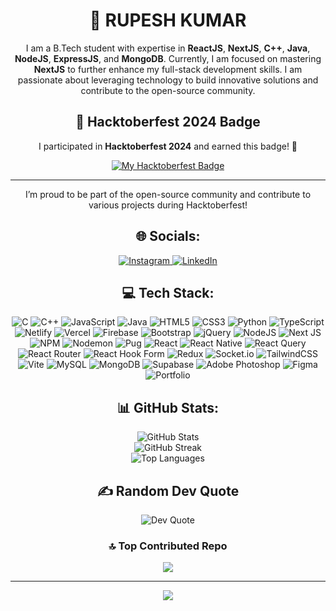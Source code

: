 <h1 align="center">💫 RUPESH KUMAR</h1>
<p align="center">
  I am a B.Tech student with expertise in <b>ReactJS</b>, <b>NextJS</b>, <b>C++</b>, <b>Java</b>, <b>NodeJS</b>, <b>ExpressJS</b>, and <b>MongoDB</b>. Currently, I am focused on mastering <b>NextJS</b> to further enhance my full-stack development skills. I am passionate about leveraging technology to build innovative solutions and contribute to the open-source community.
</p>

<h2 align="center">🎃 Hacktoberfest 2024 Badge</h2>
<p align="center">
  I participated in <b>Hacktoberfest 2024</b> and earned this badge! 🏅
</p>
<p align="center">
  <a href="https://www.holopin.io/@rupeshdev30#badges">
    <img src="https://holopin.me/rupeshdev30" alt="My Hacktoberfest Badge">
  </a>
</p>

---

<p align="center">
  I’m proud to be part of the open-source community and contribute to various projects during Hacktoberfest!
</p>

<h2 align="center">🌐 Socials:</h2>
<p align="center">
  <a href="https://instagram.com/ig_rupesh30">
    <img src="https://img.shields.io/badge/Instagram-%23E4405F.svg?logo=Instagram&logoColor=white" alt="Instagram">
  </a>
  <a href="https://linkedin.com/in/rupeshkumar30">
    <img src="https://img.shields.io/badge/LinkedIn-%230077B5.svg?logo=linkedin&logoColor=white" alt="LinkedIn">
  </a>
</p>

<h2 align="center">💻 Tech Stack:</h2>
<p align="center">
  <img src="https://img.shields.io/badge/c-%2300599C.svg?style=flat-square&logo=c&logoColor=white" alt="C">
  <img src="https://img.shields.io/badge/c++-%2300599C.svg?style=flat-square&logo=c%2B%2B&logoColor=white" alt="C++">
  <img src="https://img.shields.io/badge/javascript-%23323330.svg?style=flat-square&logo=javascript&logoColor=%23F7DF1E" alt="JavaScript">
  <img src="https://img.shields.io/badge/java-%23ED8B00.svg?style=flat-square&logo=openjdk&logoColor=white" alt="Java">
  <img src="https://img.shields.io/badge/html5-%23E34F26.svg?style=flat-square&logo=html5&logoColor=white" alt="HTML5">
  <img src="https://img.shields.io/badge/css3-%231572B6.svg?style=flat-square&logo=css3&logoColor=white" alt="CSS3">
  <img src="https://img.shields.io/badge/python-3670A0?style=flat-square&logo=python&logoColor=ffdd54" alt="Python">
  <img src="https://img.shields.io/badge/typescript-%23007ACC.svg?style=flat-square&logo=typescript&logoColor=white" alt="TypeScript">
  <img src="https://img.shields.io/badge/netlify-%23000000.svg?style=flat-square&logo=netlify&logoColor=#00C7B7" alt="Netlify">
  <img src="https://img.shields.io/badge/vercel-%23000000.svg?style=flat-square&logo=vercel&logoColor=white" alt="Vercel">
  <img src="https://img.shields.io/badge/firebase-%23039BE5.svg?style=flat-square&logo=firebase" alt="Firebase">
  <img src="https://img.shields.io/badge/bootstrap-%238511FA.svg?style=flat-square&logo=bootstrap&logoColor=white" alt="Bootstrap">
  <img src="https://img.shields.io/badge/jquery-%230769AD.svg?style=flat-square&logo=jquery&logoColor=white" alt="jQuery">
  <img src="https://img.shields.io/badge/node.js-6DA55F?style=flat-square&logo=node.js&logoColor=white" alt="NodeJS">
  <img src="https://img.shields.io/badge/Next-black?style=flat-square&logo=next.js&logoColor=white" alt="Next JS">
  <img src="https://img.shields.io/badge/NPM-%23CB3837.svg?style=flat-square&logo=npm&logoColor=white" alt="NPM">
  <img src="https://img.shields.io/badge/NODEMON-%23323330.svg?style=flat-square&logo=nodemon&logoColor=%BBDEAD" alt="Nodemon">
  <img src="https://img.shields.io/badge/Pug-FFF?style=flat-square&logo=pug&logoColor=A86454" alt="Pug">
  <img src="https://img.shields.io/badge/react-%2320232a.svg?style=flat-square&logo=react&logoColor=%2361DAFB" alt="React">
  <img src="https://img.shields.io/badge/react_native-%2320232a.svg?style=flat-square&logo=react&logoColor=%2361DAFB" alt="React Native">
  <img src="https://img.shields.io/badge/-React%20Query-FF4154?style=flat-square&logo=react%20query&logoColor=white" alt="React Query">
  <img src="https://img.shields.io/badge/React_Router-CA4245?style=flat-square&logo=react-router&logoColor=white" alt="React Router">
  <img src="https://img.shields.io/badge/React%20Hook%20Form-%23EC5990.svg?style=flat-square&logo=reacthookform&logoColor=white" alt="React Hook Form">
  <img src="https://img.shields.io/badge/redux-%23593d88.svg?style=flat-square&logo=redux&logoColor=white" alt="Redux">
  <img src="https://img.shields.io/badge/Socket.io-black?style=flat-square&logo=socket.io&badgeColor=010101" alt="Socket.io">
  <img src="https://img.shields.io/badge/tailwindcss-%2338B2AC.svg?style=flat-square&logo=tailwind-css&logoColor=white" alt="TailwindCSS">
  <img src="https://img.shields.io/badge/vite-%23646CFF.svg?style=flat-square&logo=vite&logoColor=white" alt="Vite">
  <img src="https://img.shields.io/badge/mysql-4479A1.svg?style=flat-square&logo=mysql&logoColor=white" alt="MySQL">
  <img src="https://img.shields.io/badge/MongoDB-%234ea94b.svg?style=flat-square&logo=mongodb&logoColor=white" alt="MongoDB">
  <img src="https://img.shields.io/badge/Supabase-3ECF8E?style=flat-square&logo=supabase&logoColor=white" alt="Supabase">
  <img src="https://img.shields.io/badge/adobe%20photoshop-%2331A8FF.svg?style=flat-square&logo=adobe%20photoshop&logoColor=white" alt="Adobe Photoshop">
  <img src="https://img.shields.io/badge/figma-%23F24E1E.svg?style=flat-square&logo=figma&logoColor=white" alt="Figma">
  <img src="https://img.shields.io/badge/Portfolio-%23000000.svg?style=flat-square&logo=firefox&logoColor=#FF7139" alt="Portfolio">
</p>

<h2 align="center">📊 GitHub Stats:</h2>
<p align="center">
  <img src="https://github-readme-stats.vercel.app/api?username=rupesh-dev30&theme=highcontrast&hide_border=false&include_all_commits=false&count_private=false" alt="GitHub Stats">
  <br/>
  <img src="https://github-readme-streak-stats.herokuapp.com/?user=rupesh-dev30&theme=highcontrast&hide_border=false" alt="GitHub Streak">
  <br/>
  <img src="https://github-readme-stats.vercel.app/api/top-langs/?username=rupesh-dev30&theme=highcontrast&hide_border=false&include_all_commits=false&count_private=false&layout=compact" alt="Top Languages">
</p>

<h2 align="center">✍️ Random Dev Quote</h2>
<p align="center">
  <img src="https://quotes-github-readme.vercel.app/api?type=horizontal&theme=highcontrast&hide" alt="Dev Quote">
</p>

<div align="center">

### 🔝 Top Contributed Repo
![](https://github-contributor-stats.vercel.app/api?username=rupesh-dev30&limit=5&theme=highcontrast&hide_all_yearly_contributions=true)

---
[![](https://visitcount.itsvg.in/api?id=rupesh-dev30&icon=1&color=8)](https://visitcount.itsvg.in)

</div>
